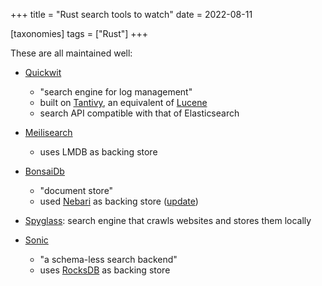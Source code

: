 +++
title = "Rust search tools to watch"
date = 2022-08-11

[taxonomies]
tags = ["Rust"]
+++

These are all maintained well:

- [Quickwit]

  - "search engine for log management"
  - built on [Tantivy], an equivalent of [Lucene]
  - search API compatible with that of Elasticsearch

- [Meilisearch]
  - uses LMDB as backing store

- [BonsaiDb]

  - "document store"
  - used [Nebari] as backing store ([update])

- [Spyglass]: search engine that crawls websites and stores them locally

- [Sonic]

  - "a schema-less search backend"
  - uses [RocksDB] as backing store

[Quickwit]: https://github.com/quickwit-oss/quickwit
[Tantivy]: https://github.com/quickwit-oss/tantivy
[Lucene]: https://github.com/apache/lucene
[Meilisearch]: https://github.com/meilisearch/meilisearch
[BonsaiDb]: https://github.com/khonsulabs/bonsaidb
[Nebari]: https://github.com/khonsulabs/nebari
[update]: https://bonsaidb.io/blog/durable-writes
[Sonic]: https://github.com/valeriansaliou/sonic
[RocksDB]: https://github.com/facebook/rocksdb
[Spyglass]: https://github.com/a5huynh/spyglass
